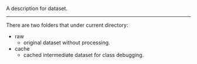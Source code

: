 A description for dataset.

---

There are two folders that under current directory:
* raw
    * original dataset without processing.
* cache
    * cached intermediate dataset for class debugging.
